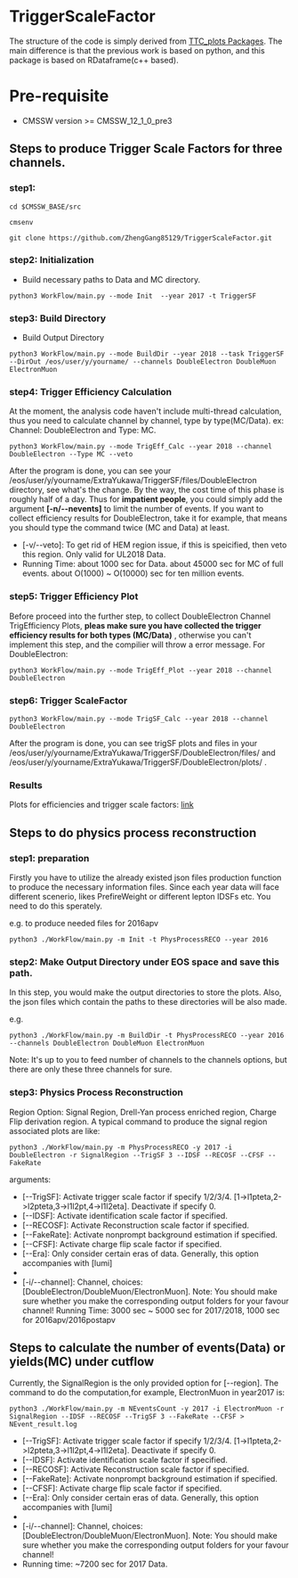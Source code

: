# TriggerScaleFactor

The structure of the code is simply derived from [TTC_plots Packages](https://github.com/menglu21/TTC_plots.git).
The main difference is that the previous work is based on python, and this package is based on RDataframe(c++ based).

# Pre-requisite
- CMSSW version >= CMSSW_12_1_0_pre3

## Steps to produce Trigger Scale Factors for three channels.



### step1: 
```
cd $CMSSW_BASE/src

cmsenv

git clone https://github.com/ZhengGang85129/TriggerScaleFactor.git
```

### step2: Initialization

- Build necessary paths to Data and MC directory.
```
python3 WorkFlow/main.py --mode Init  --year 2017 -t TriggerSF
```
### step3: Build Directory

- Build Output Directory
```
python3 WorkFlow/main.py --mode BuildDir --year 2018 --task TriggerSF --DirOut /eos/user/y/yourname/ --channels DoubleElectron DoubleMuon ElectronMuon
```
### step4: Trigger Efficiency Calculation

At the moment, the analysis code haven't include multi-thread calculation, thus you need to calculate channel by channel, type by type(MC/Data).
ex: Channel: DoubleElectron and Type: MC.
```
python3 WorkFlow/main.py --mode TrigEff_Calc --year 2018 --channel DoubleElectron --Type MC --veto
```
After the program is done, you can see your /eos/user/y/yourname/ExtraYukawa/TriggerSF/files/DoubleElectron directory, see what's the change.
By the way, the cost time of this phase is roughly half of a day. Thus for **impatient people**, you could simply add the argument **[-n/--nevents]**
 to limit the number of events. If you want to collect efficiency results for DoubleElectron, take it for example, that means you should type the command twice (MC and Data) at least.
 - [-v/--veto]: To get rid of HEM region issue, if this is speicified, then veto this region. Only valid for UL2018 Data.
 - Running Time: about 1000 sec for Data. about 45000 sec for MC of full events. about O(1000) ~ O(10000) sec for ten million events.
### step5: Trigger Efficiency Plot

Before proceed into the further step, to collect DoubleElectron Channel TrigEfficiency Plots, **pleas make sure you have collected the trigger efficiency results for both types (MC/Data)** , otherwise you can't implement this step, and the compilier will throw a error message.
For DoubleElectron:

```
python3 WorkFlow/main.py --mode TrigEff_Plot --year 2018 --channel DoubleElectron
```

### step6: Trigger ScaleFactor 

```
python3 WorkFlow/main.py --mode TrigSF_Calc --year 2018 --channel DoubleElectron
```

After the program is done, you can see trigSF plots and files in your /eos/user/y/yourname/ExtraYukawa/TriggerSF/DoubleElectron/files/ and /eos/user/y/yourname/ExtraYukawa/TriggerSF/DoubleElectron/plots/ .
### Results

Plots for efficiencies and trigger scale factors: [link](https://cernbox.cern.ch/index.php/s/C2DsnT2SjqiApBL)


## Steps to do physics process reconstruction

### step1: preparation
Firstly you have to utilize the already existed json files production function to produce the necessary information files.
Since each year data will face different scenerio, likes PrefireWeight or different lepton IDSFs etc. You need to do this sperately. 

e.g. to produce needed files for 2016apv
```
python3 ./WorkFlow/main.py -m Init -t PhysProcessRECO --year 2016 
```
### step2: Make Output Directory under EOS space and save this path.

In this step, you would make the output directories to store the plots.
Also, the json files which contain the paths to these directories will be also made.

e.g.
```
python3 ./WorkFlow/main.py -m BuildDir -t PhysProcessRECO --year 2016 --channels DoubleElectron DoubleMuon ElectronMuon 
```
Note: It's up to you to feed number of channels to the channels options, but there are only these three channels for sure.  

### step3: Physics Process Reconstruction
Region Option: Signal Region, Drell-Yan process enriched region, Charge Flip derivation region.
A typical command to produce the signal region associated plots are like:
```
python3 ./WorkFlow/main.py -m PhysProcessRECO -y 2017 -i DoubleElectron -r SignalRegion --TrigSF 3 --IDSF --RECOSF --CFSF --FakeRate 
```
 arguments: 
 - [--TrigSF]: Activate trigger scale factor if specify 1/2/3/4. [1->l1pteta,2->l2pteta,3->l1l2pt,4->l1l2eta]. Deactivate if specify 0. 
 - [--IDSF]: Activate identification scale factor if specified.
 - [--RECOSF]: Activate Reconstruction scale factor if specified.
 - [--FakeRate]: Activate nonprompt background estimation if specified.
 - [--CFSF]: Activate charge flip scale factor if specified.
 - [--Era]: Only consider certain eras of data. Generally, this option accompanies with \[lumi\]
 - [--lumi]: Luminosity.
 - [-i/--channel]: Channel, choices: [DoubleElectron/DoubleMuon/ElectronMuon]. Note: You should make sure whether you make the corresponding output folders for your favour channel!
 Running Time: 3000 sec ~ 5000 sec for 2017/2018, 1000 sec for 2016apv/2016postapv
 
 ## Steps to calculate the number of events(Data) or yields(MC) under cutflow
 Currently, the SignalRegion is the only provided option for [--region].
 The command to do the computation,for example, ElectronMuon in year2017 is:
 ```
 python3 ./WorkFlow/main.py -m NEventsCount -y 2017 -i ElectronMuon -r SignalRegion --IDSF --RECOSF --TrigSF 3 --FakeRate --CFSF > NEvent_result.log
 ```
 - [--TrigSF]: Activate trigger scale factor if specify 1/2/3/4. [1->l1pteta,2->l2pteta,3->l1l2pt,4->l1l2eta]. Deactivate if specify 0.
 - [--IDSF]: Activate identification scale factor if specified.
 - [--RECOSF]: Activate Reconstruction scale factor if specified.
 - [--FakeRate]: Activate nonprompt background estimation if specified.
 - [--CFSF]: Activate charge flip scale factor if specified.
 - [--Era]: Only consider certain eras of data. Generally, this option accompanies with \[lumi\]
 - [--lumi]: Luminosity.
 - [-i/--channel]: Channel, choices: [DoubleElectron/DoubleMuon/ElectronMuon]. Note: You should make sure whether you make the corresponding output folders for your favour channel!
- Running time: ~7200 sec for 2017 Data.
